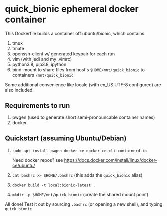 # quick_bionic ephemeral docker container

This Dockerfile builds a container off ubuntu/bionic, which contains:

1. tmux
2. tmate
3. openssh-client w/ generated keypair for each run
4. vim (with jedi and my .vimrc)
5. python3.8, pip3.8, ipython
6. bind-mount to share files from host's `$HOME/mnt/quick_bionic` to containers `/mnt/quick_bionic`

Some additional convenience like locale (with en_US.UTF-8 configured) are also included.

## Requirements to run

1. pwgen (used to generate short semi-pronouncable container names)
2. docker

## Quickstart (assuming Ubuntu/Debian)

1. `sudo apt install pwgen docker-ce docker-ce-cli containerd.io`

   Need docker repos? see https://docs.docker.com/install/linux/docker-ce/ubuntu/

2. `cat bashrc >> $HOME/.bashrc` (this adds the `quick_bionic` alias)
3. `docker build -t local:bionic-latest .`
4. `mkdir -p $HOME/mnt/quick_bionic` (create the shared mount point)

All done! Test it out by sourcing `.bashrc` (or opening a new shell), and typing `quick_bionic`
